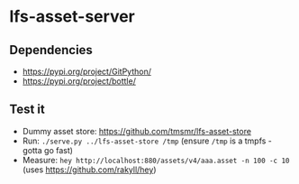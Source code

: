 # lfs-asset-server

## Dependencies
- https://pypi.org/project/GitPython/
- https://pypi.org/project/bottle/

## Test it
- Dummy asset store: https://github.com/tmsmr/lfs-asset-store
- Run: `./serve.py ../lfs-asset-store /tmp` (ensure `/tmp` is a tmpfs - gotta go fast)
- Measure: `hey http://localhost:880/assets/v4/aaa.asset -n 100 -c 10` (uses https://github.com/rakyll/hey)
